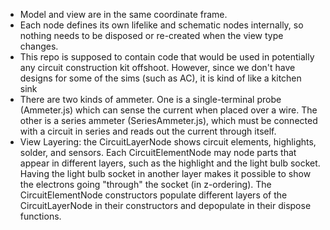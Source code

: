 * Model and view are in the same coordinate frame.
* Each node defines its own lifelike and schematic nodes internally, so nothing needs to be disposed or re-created when
the view type changes.
* This repo is supposed to contain code that would be used in potentially any circuit construction kit offshoot.  However, since
we don't have designs for some of the sims (such as AC), it is kind of like a kitchen sink
* There are two kinds of ammeter.  One is a single-terminal probe (Ammeter.js) which can sense the current when placed over a wire.
The other is a series ammeter (SeriesAmmeter.js), which must be connected with a circuit in series and reads out the current through itself.
* View Layering: the CircuitLayerNode shows circuit elements, highlights, solder, and sensors.  Each CircuitElementNode
may node parts that appear in different layers, such as the highlight and the light bulb socket.  Having the light bulb
socket in another layer makes it possible to show the electrons going "through" the socket (in z-ordering). The CircuitElementNode
constructors populate different layers of the CircuitLayerNode in their constructors and depopulate in their dispose functions.